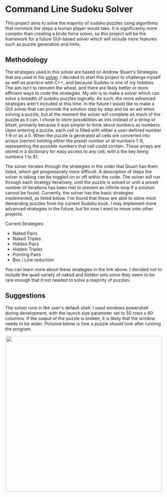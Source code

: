 # Command Line Sudoku Solver
This project aims to solve the majority of sudoku puzzles using algorithms that mimmick the steps a human player would take. It is significantly more complex than creating a brute force solver, so this project will be the framework for a future GUI-based solver which will include more features such as puzzle generation and hints.  

## Methodology
The strategies used in this solver are based on Andrew Stuart's Strategies that are used in his [solver](https://www.sudokuwiki.org/Strategy_Families). I decided to start this project to challenge myself as well as practice with C++, and because Sudoku is one of my hobbies. The aim isn't to reinvent the wheel, and there are likely better or more efficient ways to code the strategies. My aim is to make a solver which can solve a breadth of sudoku puzzles logically. As such, the more advanced strategies aren't included at this time. In the future I would like to make a GUI solver that can provide the solution step by step and be an aid when solving a puzzle, but at the moment the solver will complete as much of the puzzle as it can. I chose to store possibilities as ints instead of a string or bitset, primarily because it was simpler to think about numbers as numbers. Upon entering a puzzle, each cell is filled with either a user-defined number 1-9 or as a 0. When the puzzle is generated all cells are converted into arrays (vector) holding either the preset number or all numbers 1-9, representing the possible numbers that cell could contain. These arrays are stored in a dictionary for easy access to any cell, with a the key being numbers 1 to 81. 

The solver iterates through the strategies in the order that Stuart has them listed, which get progressively more difficult. A description of steps the solver is taking can be toggled on or off within the code. The solver will run through each strategy iteratively, until the puzzle is solved or until a preset number of iterations has been met to prevent an infinite loop if a solution cannot be found. Currently, the solver has the basic strategies implemented, as listed below. I've found that these are able to solve most demanding puzzles from my current Sudoku book. I may implement more advanced strategies in the future, but for now I want to move onto other projects. 

Current Strategies: 
- Naked Pairs
- Naked Triples
- Hidden Pairs
- Hidden Triples
- Pointing Pairs
- Box / Line reduction

You can learn more about these strategies in the link above. I decided not to include the quad variety of naked and hidden sets since they seem to be rare enough that it not needed to solve a majority of puzzles. 

## Suggestions
The solver runs in the user's default shell. I used windows powershell during development, with the launch size parameter set to 50 rows x 60 columms. If the output of the puzzle is broken, it is likely that the window needs to be wider. Pictured below is how a puzzle should look after running the program.

<p align="center">
  <img src="https://github.com/bradwinchester/sudoku-solver/assets/104231576/1ccd3bb6-3335-4da1-9541-a7086112bab9" width="500" />
</p>


